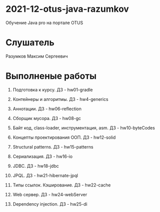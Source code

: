 # 2021-12-otus-java-razumkov
Обучение Java pro на портале OTUS

# Слушатель
Разумков Максим Сергеевич

# Выполненые работы
1. Подготовка к курсу. ДЗ - hw01-gradle

2. Контейнеры и алгоритмы. ДЗ - hw4-generics

3. Аннотации. ДЗ - hw06-reflection

4. Сборщик мусора. ДЗ - hw08-gc

5. Байт код, class-loader, инструментация, asm. ДЗ - hw10-byteCodes

6. Концепты проектирования ООП. ДЗ - hw12-solid

7. Structural patterns. ДЗ  - hw15-patterns

8. Сериализация. ДЗ - hw16-io

9. JDBC. ДЗ - hw18-jdbc

10. JPQL. ДЗ - hw21-hibernate-jpql 

11. Типы ссылок. Кэширование. ДЗ - hw22-cache

12. Web сервер. ДЗ - hw24-webServer

13. Dependency injection. ДЗ - hw25-di